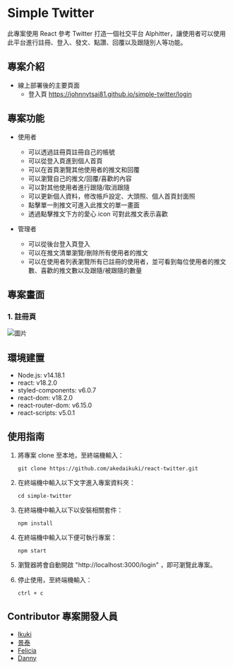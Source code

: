 # Simple Twitter

此專案使用 React 參考 Twitter 打造一個社交平台 Alphitter，讓使用者可以使用此平台進行註冊、登入、發文、點讚、回覆以及跟隨別人等功能。

## 專案介紹

- 線上部署後的主要頁面
  - 登入頁 https://johnnytsai81.github.io/simple-twitter/login

## 專案功能

- 使用者

  - 可以透過註冊頁註冊自己的帳號
  - 可以從登入頁進到個人首頁
  - 可以在首頁瀏覽其他使用者的推文和回覆
  - 可以瀏覽自己的推文/回覆/喜歡的內容
  - 可以對其他使用者進行跟隨/取消跟隨
  - 可以更新個人資料，修改帳戶設定、大頭照、個人首頁封面照
  - 點擊單一則推文可進入此推文的單一畫面
  - 透過點擊推文下方的愛心 icon 可對此推文表示喜歡

- 管理者
  - 可以從後台登入頁登入
  - 可以在推文清單瀏覽/刪除所有使用者的推文
  - 可以在使用者列表瀏覽所有已註冊的使用者，並可看到每位使用者的推文數、喜歡的推文數以及跟隨/被跟隨的數量

## 專案畫面

### 1. 註冊頁

![圖片](https://github.com/akedaikuki/react-twitter/src/assets/images/ACTwitter.png)

## 環境建置

- Node.js: v14.18.1
- react: v18.2.0
- styled-components: v6.0.7
- react-dom: v18.2.0
- react-router-dom: v6.15.0
- react-scripts: v5.0.1

## 使用指南

1. 將專案 clone 至本地，至終端機輸入：

   ```
   git clone https://github.com/akedaikuki/react-twitter.git
   ```

2. 在終端機中輸入以下文字進入專案資料夾：

   ```
   cd simple-twitter
   ```

3. 在終端機中輸入以下以安裝相關套件：

   ```
   npm install
   ```

4. 在終端機中輸入以下便可執行專案：

   ```
   npm start
   ```

5. 瀏覽器將會自動開啟 "http://localhost:3000/login" ，即可瀏覽此專案。

6. 停止使用，至終端機輸入：
   ```
   ctrl + c
   ```

## Contributor 專案開發人員

- [Ikuki](https://github.com/akedaikuki)
- [景泰](https://github.com/aria198a)
- [Felicia](https://github.com/muco0521)
- [Danny](https://github.com/DannyHucc)
